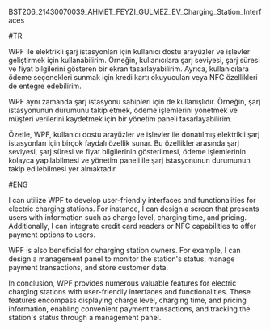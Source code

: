 BST206_21430070039_AHMET_FEYZI_GULMEZ_EV_Charging_Station_Interfaces

#TR

WPF ile elektrikli şarj istasyonları için kullanıcı dostu arayüzler ve işlevler geliştirmek için kullanabilirim. Örneğin, kullanıcılara şarj seviyesi, şarj süresi ve fiyat bilgilerini gösteren bir ekran tasarlayabilirim. Ayrıca, kullanıcılara ödeme seçenekleri sunmak için kredi kartı okuyucuları veya NFC özellikleri de entegre edebilirim.

WPF aynı zamanda şarj istasyonu sahipleri için de kullanışlıdır. Örneğin, şarj istasyonunun durumunu takip etmek, ödeme işlemlerini yönetmek ve müşteri verilerini kaydetmek için bir yönetim paneli tasarlayabilirim.

Özetle, WPF, kullanıcı dostu arayüzler ve işlevler ile donatılmış elektrikli şarj istasyonları için birçok faydalı özellik sunar. Bu özellikler arasında şarj seviyesi, şarj süresi ve fiyat bilgilerinin gösterilmesi, ödeme işlemlerinin kolayca yapılabilmesi ve yönetim paneli ile şarj istasyonunun durumunun takip edilebilmesi yer almaktadır.

#ENG

I can utilize WPF to develop user-friendly interfaces and functionalities for electric charging stations. For instance, I can design a screen that presents users with information such as charge level, charging time, and pricing. Additionally, I can integrate credit card readers or NFC capabilities to offer payment options to users.

WPF is also beneficial for charging station owners. For example, I can design a management panel to monitor the station's status, manage payment transactions, and store customer data.

In conclusion, WPF provides numerous valuable features for electric charging stations with user-friendly interfaces and functionalities. These features encompass displaying charge level, charging time, and pricing information, enabling convenient payment transactions, and tracking the station's status through a management panel.
